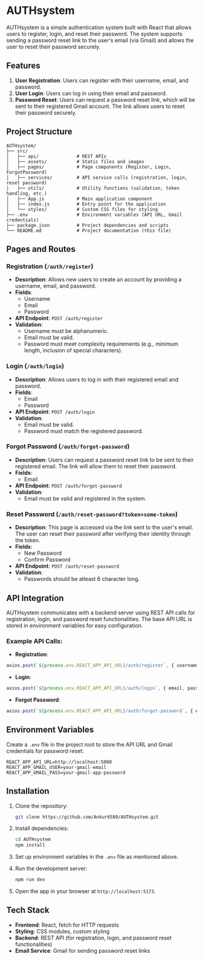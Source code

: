 
# AUTHsystem

AUTHsystem is a simple authentication system built with React that allows users to register, login, and reset their password. The system supports sending a password reset link to the user's email (via Gmail) and allows the user to reset their password securely.

## Features

1. **User Registration**: Users can register with their username, email, and password.
2. **User Login**: Users can log in using their email and password.
3. **Password Reset**: Users can request a password reset link, which will be sent to their registered Gmail account. The link allows users to reset their password securely.

## Project Structure

```
AUTHsystem/
├── src/
│   ├── api/              # REST APIs
│   ├── assets/           # Static files and images
│   ├── pages/            # Page components (Register, Login, ForgotPassword)
│   ├── services/         # API service calls (registration, login, reset password)
│   ├── utils/            # Utility functions (validation, token handling, etc.)
│   ├── App.js            # Main application component
│   ├── index.js          # Entry point for the application
│   └── styles/           # Custom CSS files for styling
├── .env                  # Environment variables (API URL, Gmail credentials)
├── package.json          # Project dependencies and scripts
└── README.md             # Project documentation (this file)
```

## Pages and Routes

### Registration (`/auth/register`)
- **Description**: Allows new users to create an account by providing a username, email, and password.
- **Fields**: 
  - Username
  - Email
  - Password
- **API Endpoint**: `POST /auth/register`
- **Validation**: 
  - Username must be alphanumeric.
  - Email must be valid.
  - Password must meet complexity requirements (e.g., minimum length, inclusion of special characters).

### Login (`/auth/login`)
- **Description**: Allows users to log in with their registered email and password.
- **Fields**:
  - Email
  - Password
- **API Endpoint**: `POST /auth/login`
- **Validation**:
  - Email must be valid.
  - Password must match the registered password.

### Forgot Password (`/auth/forgot-password`)
- **Description**: Users can request a password reset link to be sent to their registered email. The link will allow them to reset their password.
- **Fields**:
  - Email
- **API Endpoint**: `POST /auth/forgot-password`
- **Validation**:
  - Email must be valid and registered in the system.

### Reset Password (`/auth/reset-password?token=some-token`)
- **Description**: This page is accessed via the link sent to the user's email. The user can reset their password after verifying their identity through the token.
- **Fields**:
  - New Password
  - Confirm Password
- **API Endpoint**: `POST /auth/reset-password`
- **Validation**:
  - Passwords should be atleast 6 character long.

## API Integration

AUTHsystem communicates with a backend server using REST API calls for registration, login, and password reset functionalities. The base API URL is stored in environment variables for easy configuration.

### Example API Calls:

- **Registration**: 
```js
axios.post(`${process.env.REACT_APP_API_URL}/auth/register`, { username, email, password });
```
- **Login**: 
```js
axios.post(`${process.env.REACT_APP_API_URL}/auth/login`, { email, password });
```
- **Forgot Password**: 
```js
axios.post(`${process.env.REACT_APP_API_URL}/auth/forgot-password`, { email });
```

## Environment Variables

Create a `.env` file in the project root to store the API URL and Gmail credentials for password reset:

```
REACT_APP_API_URL=http://localhost:5000
REACT_APP_GMAIL_USER=your-gmail-email
REACT_APP_GMAIL_PASS=your-gmail-app-password
```

## Installation

1. Clone the repository:
   ```bash
   git clone https://github.com/Ankur6580/AUTHsystem.git
   ```
   
2. Install dependencies:
   ```bash
   cd AUTHsystem
   npm install
   ```

3. Set up environment variables in the `.env` file as mentioned above.

4. Run the development server:
   ```bash
   npm run dev
   ```

5. Open the app in your browser at `http://localhost:5173`.

## Tech Stack

- **Frontend**: React, fetch for HTTP requests
- **Styling**: CSS modules, custom styling
- **Backend**: REST API (for registration, login, and password reset functionalities)
- **Email Service**: Gmail for sending password reset links

